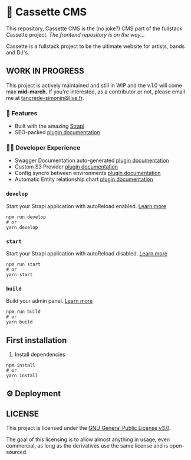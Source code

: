 # 📼 Cassette CMS

This repository, Cassette CMS is the (no joke?) CMS part of the fullstack Cassette project.
*The frontend repository is on the way...*

Cassette is a fullstack project to be the ultimate website for artists, bands and DJ's.

## WORK IN PROGRESS

This project is actively maintained and still in WIP and the v.1.0 will come max **mid-march.**
If you're interested, as a contributor or not, please email me at tancrede-simonin@live.fr.

### 💎 Features

- Built with the amazing [Strapi](https://strapi.io)
- SEO-packed [plugin documentation](https://market.strapi.io/plugins/@strapi-plugin-seo)
### 👩‍💻 Developer Experience

- Swagger Documentation auto-generated [plugin documentation](https://market.strapi.io/plugins/@strapi-plugin-documentation)
- Custom S3 Provider [plugin documentation](https://github.com/zoomoid/strapi-provider-upload-aws-s3-advanced)
- Config syncro between environments [plugin documentation](https://market.strapi.io/plugins/strapi-plugin-config-sync)
- Automatic Entity relationship chart [plugin documentation](https://market.strapi.io/plugins/strapi-plugin-entity-relationship-chart)

### `develop`

Start your Strapi application with autoReload enabled. [Learn more](https://docs.strapi.io/developer-docs/latest/developer-resources/cli/CLI.html#strapi-develop)

```
npm run develop
# or
yarn develop
```

### `start`

Start your Strapi application with autoReload disabled. [Learn more](https://docs.strapi.io/developer-docs/latest/developer-resources/cli/CLI.html#strapi-start)

```
npm run start
# or
yarn start
```

### `build`

Build your admin panel. [Learn more](https://docs.strapi.io/developer-docs/latest/developer-resources/cli/CLI.html#strapi-build)

```
npm run build
# or
yarn build
```

## First installation

1. Install dependencies

```
npm install
# or
yarn install
```





## ⚙️ Deployment

## LICENSE

This project is licensed under the [GNU General Public License v3.0](https://choosealicense.com/licenses/gpl-3.0).

The goal of this licensing is to allow almost anything in usage, even commercial, as long as the derivatives use the same license and is open-sourced.



